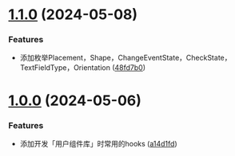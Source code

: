 # [1.1.0](https://github.com/liuxian496/litten-hooks/compare/v1.0.0...v1.1.0) (2024-05-08)


### Features

* 添加枚举Placement，Shape，ChangeEventState，CheckState，TextFieldType，Orientation ([48fd7b0](https://github.com/liuxian496/litten-hooks/commit/48fd7b0420bcbbdea5ce026d8be4f2319d2af147))



# [1.0.0](https://github.com/liuxian496/litten-hooks/compare/a14d1fd0e0ef3e4c0a90ee2f4989c06f4cdc69e6...v1.0.0) (2024-05-06)


### Features

* 添加开发「用户组件库」时常用的hooks ([a14d1fd](https://github.com/liuxian496/litten-hooks/commit/a14d1fd0e0ef3e4c0a90ee2f4989c06f4cdc69e6))



